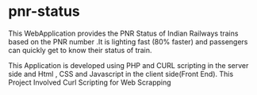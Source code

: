 pnr-status
==========
This WebApplication provides the PNR Status of Indian Railways trains based on the PNR number .It is lighting fast (80% faster) and passengers can quickly get to know their status of train.

This Application is developed using PHP and CURL scripting in the server side and Html , CSS and Javascript in the client side(Front End).
This Project Involved Curl Scripting for Web Scrapping
